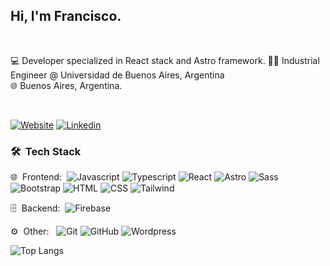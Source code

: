<h2> Hi, I'm Francisco.</h2>
</br>

💻 Developer specialized in React stack and Astro framework.
👨‍🎓 Industrial Engineer @ Universidad de Buenos Aires, Argentina</br>
🌐 Buenos Aires, Argentina.</br>

<br/>

[![Website](https://img.shields.io/badge/Portfolio-grey?style=for-the-badge&url=https%3A%2F%2FPortfolio)](https://franguerrero.dev/)
[![Linkedin](https://img.shields.io/badge/LinkedIn-blue?style=for-the-badge&logo=linkedin&labelColor=blue&link=https://www.linkedin.com/in/juan-francisco-guerrero-16143849/?locale=en_US)](https://www.linkedin.com/in/juan-francisco-guerrero-16143849/?locale=en_US)




<h3> 🛠 &nbsp;Tech Stack</h3>

🌐 &nbsp;Frontend:&nbsp;
  ![Javascript](https://img.shields.io/badge/-Javascript-0A1A2F?style=flat&logo=javascript)
  ![Typescript](https://img.shields.io/badge/-Typescript-0A1A2F?style=flat&logo=typescript)
  ![React](https://img.shields.io/badge/-React-0A1A2F?style=flat&logo=react)
  ![Astro](https://img.shields.io/badge/-Astro-0A1A2F?style=flat&logo=astro)
  ![Sass](https://img.shields.io/badge/-Sass-0A1A2F?style=flat&logo=sass)
  ![Bootstrap](https://img.shields.io/badge/-Bootstrap-0A1A2F?style=flat&logo=bootstrap)
  ![HTML](https://img.shields.io/badge/-HTML-0A1A2F?style=flat&logo=html5)
  ![CSS](https://img.shields.io/badge/-CSS-0A1A2F?style=flat&logo=css3)
  ![Tailwind](https://img.shields.io/badge/-Tailwind-0A1A2F?style=flat&logo=tailwindCSS)
  
🗄 &nbsp;Backend:&nbsp;
  ![Firebase](https://img.shields.io/badge/-Firebase-0A1A2F?style=flat&logo=firebase)
  
⚙️ &nbsp;Other: &nbsp;
  ![Git](https://img.shields.io/badge/-Git-0A1A2F?style=flat&logo=git)
  ![GitHub](https://img.shields.io/badge/-GitHub-0A1A2F?style=flat&logo=github)
  ![Wordpress](https://img.shields.io/badge/-Wordpress-0A1A2F?style=flat&logo=wordpress)





![Top Langs](https://github-readme-stats.vercel.app/api/top-langs/?username=efeguerrero&layout=compact&theme=dark&hide_border=true&langs_count=9)
